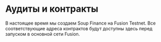 # Аудиты и контракты

В настоящее время мы создаем Soup Finance на Fusion Testnet. Все соответствующие адреса контрактов будут доступны здесь перед запуском в основной сети Fusion.
